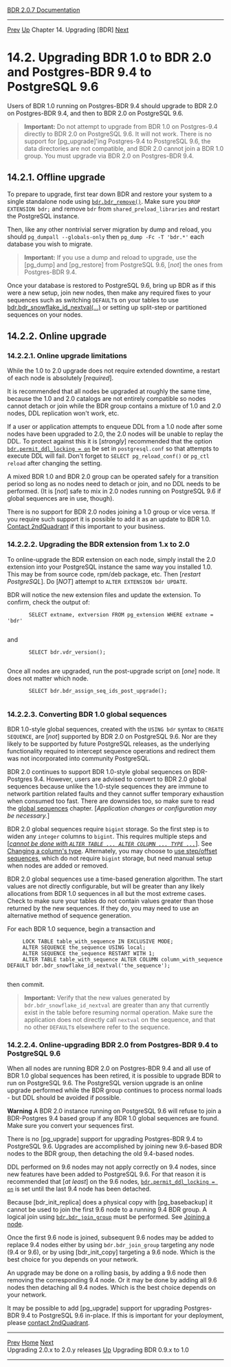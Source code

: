   [BDR 2.0.7 Documentation](README.md)                                                                                                                   
  ----------------------------------------------------------------------- ----------------------------------- ------------------------------------------- ----------------------------------------------------------------
  [Prev](x4421.md "Upgrading 2.0.x to 2.0.y releases")   [Up](upgrade.md)    Chapter 14. Upgrading [BDR]    [Next](x4537.md "Upgrading BDR 0.9.x to 1.0")  


# 14.2. Upgrading BDR 1.0 to BDR 2.0 and Postgres-BDR 9.4 to PostgreSQL 9.6

Users of BDR 1.0 running on Postgres-BDR 9.4 should upgrade to BDR 2.0
on Postgres-BDR 9.4, and then to BDR 2.0 on PostgreSQL 9.6.

> **Important:** Do not attempt to upgrade from BDR 1.0 on Postgres-9.4
> directly to BDR 2.0 on PostgreSQL 9.6. It will not work. There is no
> support for [pg_upgrade]\'ing Postgres-9.4 to PostgreSQL
> 9.6, the data directories are not compatible, and BDR 2.0 cannot join
> a BDR 1.0 group. You must upgrade via BDR 2.0 on Postgres-BDR 9.4.

## 14.2.1. Offline upgrade

To prepare to upgrade, first tear down BDR and restore your system to a
single standalone node using
[`bdr.bdr_remove()`](node-management-disabling.md).
Make sure you `DROP EXTENSION bdr;` and remove `bdr`
from `shared_preload_libraries` and restart the PostgreSQL
instance.

Then, like any other nontrivial server migration by dump and reload, you
should `pg_dumpall --globals-only` then
`pg_dump -Fc -T 'bdr.*'` each database you wish to migrate.

> **Important:** If you use a dump and reload to upgrade, use the
> [pg_dump] and [pg_restore] from PostgreSQL
> 9.6, [*not*] the ones from Postgres-BDR 9.4.

Once your database is restored to PostgreSQL 9.6, bring up BDR as if
this were a new setup, join new nodes, then make any required fixes to
your sequences such as switching `DEFAULT`s on your tables to
use [bdr.bdr_snowflake_id_nextval(\...)](global-sequences.md) or setting up
split-step or partitioned sequences on your nodes.

## 14.2.2. Online upgrade

### 14.2.2.1. Online upgrade limitations

While the 1.0 to 2.0 upgrade does not require extended downtime, a
restart of each node is absolutely [*required*].

It is recommended that all nodes be upgraded at roughly the same time,
because the 1.0 and 2.0 catalogs are not entirely compatible so nodes
cannot detach or join while the BDR group contains a mixture of 1.0 and
2.0 nodes, DDL replication won\'t work, etc.

If a user or application attempts to enqueue DDL from a 1.0 node after
some nodes have been upgraded to 2.0, the 2.0 nodes will be unable to
replay the DDL. To protect against this it is [*strongly*]
recommended that the option
[`bdr.permit_ddl_locking = on`](bdr-configuration-variables.md#GUC-BDR-PERMIT-DDL-LOCKING)
be set in `postgresql.conf` so that attempts to execute DDL
will fail. Don\'t forget to `SELECT pg_reload_conf()` or
`pg_ctl reload` after changing the setting.

A mixed BDR 1.0 and BDR 2.0 group can be operated safely for a
transition period so long as no nodes need to detach or join, and no DDL
needs to be performed. (It is [*not*] safe to mix in 2.0
nodes running on PostgreSQL 9.6 if global sequences are in use, though).

There is no support for BDR 2.0 nodes joining a 1.0 group or vice versa.
If you require such support it is possible to add it as an update to BDR
1.0. [Contact 2ndQuadrant](http://2ndquadrant.com) if
this important to your business.

### 14.2.2.2. Upgrading the BDR extension from 1.x to 2.0

To online-upgrade the BDR extension on each node, simply install the 2.0
extension into your PostgreSQL instance the same way you installed 1.0.
This may be from source code, rpm/deb package, etc. Then [*restart
PostgreSQL*]. Do [*NOT*] attempt to
`ALTER EXTENSION bdr UPDATE`.

BDR will notice the new extension files and update the extension. To
confirm, check the output of:

``` PROGRAMLISTING
       SELECT extname, extversion FROM pg_extension WHERE extname = 'bdr'
     
```

and

``` PROGRAMLISTING
       SELECT bdr.vdr_version();
     
```

Once all nodes are upgraded, run the post-upgrade script on
[*one*] node. It does not matter which node.

``` PROGRAMLISTING
       SELECT bdr.bdr_assign_seq_ids_post_upgrade();
     
```

### 14.2.2.3. Converting BDR 1.0 global sequences

BDR 1.0-style global sequences, created with the `USING bdr`
syntax to `CREATE SEQUENCE`, are [*not*] supported
by BDR 2.0 on PostgreSQL 9.6. Nor are they likely to be supported by
future PostgreSQL releases, as the underlying functionality required to
intercept sequence operations and redirect them was not incorporated
into community PostgreSQL.

BDR 2.0 continues to support BDR 1.0-style global sequences on
BDR-Postgres 9.4. However, users are advised to convert to BDR 2.0
global sequences because unlike the 1.0-style sequences they are immune
to network partition related faults and they cannot suffer temporary
exhaustion when consumed too fast. There are downsides too, so make sure
to read the [global sequences](global-sequences.md) chapter.
[*Application changes or configuration may be necessary.*]

BDR 2.0 global sequences require `bigint` storage. So the
first step is to widen any `integer` columns to `bigint`.
This requires multiple steps and [*[cannot be done with
`ALTER TABLE ... ALTER COLUMN ... TYPE ...`](ddl-replication-statements.md#DDL-REPLICATION-RESTRICTED-COMMANDS)*].
See [Changing a column\'s
type](ddl-replication-statements.md#DDL-REPLICATION-ALTERTYPE).
Alternately, you may choose to [use step/offset
sequences](global-sequences-alternatives.md), which do not require
`bigint` storage, but need manual setup when nodes are added or
removed.

BDR 2.0 global sequences use a time-based generation algorithm. The
start values are not directly configurable, but will be greater than any
likely allocations from BDR 1.0 sequences in all but the most extreme
cases. Check to make sure your tables do not contain values greater than
those returned by the new sequences. If they do, you may need to use an
alternative method of sequence generation.

For each BDR 1.0 sequence, begin a transaction and

``` PROGRAMLISTING
     LOCK TABLE table_with_sequence IN EXCLUSIVE MODE;
     ALTER SEQUENCE the_sequence USING local;
     ALTER SEQUENCE the_sequence RESTART WITH 1;
     ALTER TABLE table_with_sequence ALTER COLUMN column_with_sequence DEFAULT bdr.bdr_snowflake_id_nextval('the_sequence');
     
```

then commit.

> **Important:** Verify that the new values generated by
> `bdr.bdr_snowflake_id_nextval` are greater than any that
> currently exist in the table before resuming normal operation. Make
> sure the application does not directly call `nextval` on
> the sequence, and that no other `DEFAULT`s elsewhere refer
> to the sequence.

### 14.2.2.4. Online-upgrading BDR 2.0 from Postgres-BDR 9.4 to PostgreSQL 9.6

When all nodes are running BDR 2.0 on Postgres-BDR 9.4 and all use of
BDR 1.0 global sequences has been retired, it is possible to upgrade BDR
to run on PostgreSQL 9.6. The PostgreSQL version upgrade is an online
upgrade performed while the BDR group continues to process normal
loads - but DDL should be avoided if possible.

  **Warning**
  A BDR 2.0 instance running on PostgreSQL 9.6 will refuse to join a BDR-Postgres 9.4 based group if any BDR 1.0 global sequences are found. Make sure you convert your sequences first.

There is no [pg_upgrade] support for upgrading
Postgres-BDR 9.4 to PostgreSQL 9.6. Upgrades are accomplished by joining
new 9.6-based BDR nodes to the BDR group, then detaching the old 9.4-based
nodes.

DDL performed on 9.6 nodes may not apply correctly on 9.4 nodes, since
new features have been added to PostgreSQL 9.6. For that reason it is
recommended that [*at least*] on the 9.6 nodes,
[`bdr.permit_ddl_locking = on`](bdr-configuration-variables.md#GUC-BDR-PERMIT-DDL-LOCKING)
is set until the last 9.4 node has been detached.

Because [bdr_init_replica] does a physical copy with
[pg_basebackup] it cannot be used to join the first 9.6
node to a running 9.4 BDR group. A logical join using
[`bdr.bdr_join_group`](functions-node-mgmt.md#FUNCTION-BDR-JOIN-GROUP)
must be performed. See [Joining a node](node-management-joining.md).

Once the first 9.6 node is joined, subsequent 9.6 nodes may be added to
replace 9.4 nodes either by using `bdr.bdr_join_group`
targeting any node (9.4 or 9.6), or by using
[bdr_init_copy] targeting a 9.6 node. Which is the best
choice for you depends on your network.

An upgrade may be done on a rolling basis, by adding a 9.6 node then
removing the corresponding 9.4 node. Or it may be done by adding all 9.6
nodes then detaching all 9.4 nodes. Which is the best choice depends on
your network.

It may be possible to add [pg_upgrade] support for
upgrading Postgres-BDR 9.4 to PostgreSQL 9.6 in-place. If this is
important for your deployment, please [contact
2ndQuadrant](http://2ndquadrant.com).



  ----------------------------------- ----------------------------------- -----------------------------------
  [Prev](x4421.md)    [Home](README.md)    [Next](x4537.md)  
  Upgrading 2.0.x to 2.0.y releases    [Up](upgrade.md)           Upgrading BDR 0.9.x to 1.0
  ----------------------------------- ----------------------------------- -----------------------------------
